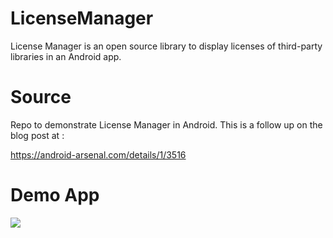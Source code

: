 # LicenseManager
License Manager is an open source library to display licenses of third-party libraries in an Android app.

# Source
Repo to demonstrate License Manager in Android. This is a follow up on the blog post at :

https://android-arsenal.com/details/1/3516

# Demo App

![](https://media.giphy.com/media/fUqwiawZF0lslLCF0P/giphy.gif)

